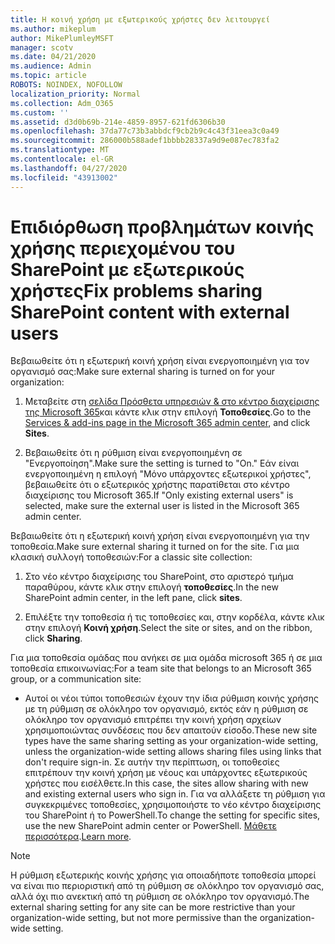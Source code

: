 ```yaml
---
title: Η κοινή χρήση με εξωτερικούς χρήστες δεν λειτουργεί
ms.author: mikeplum
author: MikePlumleyMSFT
manager: scotv
ms.date: 04/21/2020
ms.audience: Admin
ms.topic: article
ROBOTS: NOINDEX, NOFOLLOW
localization_priority: Normal
ms.collection: Adm_O365
ms.custom: ''
ms.assetid: d3d0b69b-214e-4859-8957-621fd6306b30
ms.openlocfilehash: 37da77c73b3abbdcf9cb2b9c4c43f31eea3c0a49
ms.sourcegitcommit: 286000b588adef1bbbb28337a9d9e087ec783fa2
ms.translationtype: MT
ms.contentlocale: el-GR
ms.lasthandoff: 04/27/2020
ms.locfileid: "43913002"
---
```

# <a name="fix-problems-sharing-sharepoint-content-with-external-users"></a><span data-ttu-id="2db56-102">Επιδιόρθωση προβλημάτων κοινής χρήσης περιεχομένου του SharePoint με εξωτερικούς χρήστες</span><span class="sxs-lookup"><span data-stu-id="2db56-102">Fix problems sharing SharePoint content with external users</span></span>

<span data-ttu-id="2db56-103">Βεβαιωθείτε ότι η εξωτερική κοινή χρήση είναι ενεργοποιημένη για τον οργανισμό σας:</span><span class="sxs-lookup"><span data-stu-id="2db56-103">Make sure external sharing is turned on for your organization:</span></span>
  
1. <span data-ttu-id="2db56-104">Μεταβείτε στη [σελίδα Πρόσθετα υπηρεσιών &amp; στο κέντρο διαχείρισης της Microsoft 365](https://portal.office.com/adminportal/home#/Settings/ServicesAndAddIns)και κάντε κλικ στην επιλογή **Τοποθεσίες**.</span><span class="sxs-lookup"><span data-stu-id="2db56-104">Go to the [Services &amp; add-ins page in the Microsoft 365 admin center](https://portal.office.com/adminportal/home#/Settings/ServicesAndAddIns), and click **Sites**.</span></span>
    
2. <span data-ttu-id="2db56-105">Βεβαιωθείτε ότι η ρύθμιση είναι ενεργοποιημένη σε "Ενεργοποίηση".</span><span class="sxs-lookup"><span data-stu-id="2db56-105">Make sure the setting is turned to "On."</span></span> <span data-ttu-id="2db56-106">Εάν είναι ενεργοποιημένη η επιλογή "Μόνο υπάρχοντες εξωτερικοί χρήστες", βεβαιωθείτε ότι ο εξωτερικός χρήστης παρατίθεται στο κέντρο διαχείρισης του Microsoft 365.</span><span class="sxs-lookup"><span data-stu-id="2db56-106">If "Only existing external users" is selected, make sure the external user is listed in the Microsoft 365 admin center.</span></span>
    
<span data-ttu-id="2db56-107">Βεβαιωθείτε ότι η εξωτερική κοινή χρήση είναι ενεργοποιημένη για την τοποθεσία.</span><span class="sxs-lookup"><span data-stu-id="2db56-107">Make sure external sharing it turned on for the site.</span></span> <span data-ttu-id="2db56-108">Για μια κλασική συλλογή τοποθεσιών:</span><span class="sxs-lookup"><span data-stu-id="2db56-108">For a classic site collection:</span></span>
  
1. <span data-ttu-id="2db56-109">Στο νέο κέντρο διαχείρισης του SharePoint, στο αριστερό τμήμα παραθύρου, κάντε κλικ στην επιλογή **τοποθεσίες**.</span><span class="sxs-lookup"><span data-stu-id="2db56-109">In the new SharePoint admin center, in the left pane, click **sites**.</span></span>
    
2. <span data-ttu-id="2db56-110">Επιλέξτε την τοποθεσία ή τις τοποθεσίες και, στην κορδέλα, κάντε κλικ στην επιλογή **Κοινή χρήση**.</span><span class="sxs-lookup"><span data-stu-id="2db56-110">Select the site or sites, and on the ribbon, click **Sharing**.</span></span>
    
<span data-ttu-id="2db56-111">Για μια τοποθεσία ομάδας που ανήκει σε μια ομάδα microsoft 365 ή σε μια τοποθεσία επικοινωνίας:</span><span class="sxs-lookup"><span data-stu-id="2db56-111">For a team site that belongs to an Microsoft 365 group, or a communication site:</span></span>
  
- <span data-ttu-id="2db56-112">Αυτοί οι νέοι τύποι τοποθεσιών έχουν την ίδια ρύθμιση κοινής χρήσης με τη ρύθμιση σε ολόκληρο τον οργανισμό, εκτός εάν η ρύθμιση σε ολόκληρο τον οργανισμό επιτρέπει την κοινή χρήση αρχείων χρησιμοποιώντας συνδέσεις που δεν απαιτούν είσοδο.</span><span class="sxs-lookup"><span data-stu-id="2db56-112">These new site types have the same sharing setting as your organization-wide setting, unless the organization-wide setting allows sharing files using links that don't require sign-in.</span></span> <span data-ttu-id="2db56-113">Σε αυτήν την περίπτωση, οι τοποθεσίες επιτρέπουν την κοινή χρήση με νέους και υπάρχοντες εξωτερικούς χρήστες που εισέλθετε.</span><span class="sxs-lookup"><span data-stu-id="2db56-113">In this case, the sites allow sharing with new and existing external users who sign in.</span></span> <span data-ttu-id="2db56-114">Για να αλλάξετε τη ρύθμιση για συγκεκριμένες τοποθεσίες, χρησιμοποιήστε το νέο κέντρο διαχείρισης του SharePoint ή το PowerShell.</span><span class="sxs-lookup"><span data-stu-id="2db56-114">To change the setting for specific sites, use the new SharePoint admin center or PowerShell.</span></span> <span data-ttu-id="2db56-115">[Μάθετε περισσότερα](https://go.microsoft.com/fwlink/?linkid=871863).</span><span class="sxs-lookup"><span data-stu-id="2db56-115">[Learn more](https://go.microsoft.com/fwlink/?linkid=871863).</span></span>
    
> [!NOTE]
> <span data-ttu-id="2db56-116">Η ρύθμιση εξωτερικής κοινής χρήσης για οποιαδήποτε τοποθεσία μπορεί να είναι πιο περιοριστική από τη ρύθμιση σε ολόκληρο τον οργανισμό σας, αλλά όχι πιο ανεκτική από τη ρύθμιση σε ολόκληρο τον οργανισμό.</span><span class="sxs-lookup"><span data-stu-id="2db56-116">The external sharing setting for any site can be more restrictive than your organization-wide setting, but not more permissive than the organization-wide setting.</span></span> 
  

